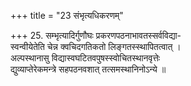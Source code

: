 +++
title = "23 संभृत्यधिकरणम्"

+++
25. सम्भृत्यादिर्गुणौघः प्रकरणपठनाभावतस्सर्वविद्या-  
स्वन्वीयेतेति चेन्न क्वचिदगतिकतो लिङ्गतस्स्थापितत्वात् ।  
अल्पस्थानासु विद्यास्वघटितवपुषस्स्वोचितस्थानवृत्तेः  
द्युव्याप्तेरेकमन्त्रे सहपठनवशात् तत्समस्थानिनोऽन्ये ॥